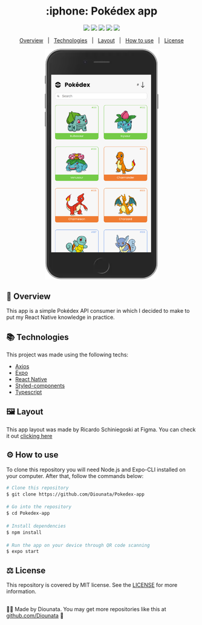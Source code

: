 <h1 align='center'> :iphone: Pokédex app </h1>

<p align='center'>
<img src='https://img.shields.io/github/repo-size/Diounata/Pokedex-app?style=for-the-badge' />
<img src='https://img.shields.io/github/languages/count/Diounata/Pokedex-app?style=for-the-badge' />
<img src='https://img.shields.io/github/forks/Diounata/Pokedex-app?style=for-the-badge' />
<img src='https://img.shields.io/bitbucket/issues/Diounata/Pokedex-app?style=for-the-badge' />
<img src='https://img.shields.io/github/license/Diounata/Pokedex-app?style=for-the-badge' />
</p>

<p align='center'>
<a href='#dart-overview'>Overview</a> &nbsp; | &nbsp; <a href='#books-technologies'>Technologies</a> &nbsp; | &nbsp; <a href='#%EF%B8%8F-layout'>Layout</a> &nbsp; | &nbsp; <a href='#gear-how-to-use'>How to use</a> &nbsp; | &nbsp; <a href='#balance_scale-license'>License</a> 
</p>

<p align='center'>
<img src="https://github.com/Diounata/Pokedex-app/blob/main/.github/app-preview.png" width="300px" alt="App preview" />
</p>

## :dart: Overview

<p>This app is a simple Pokédex API consumer in which I decided to make to put my React Native knowledge in practice.</p>

## :books: Technologies

This project was made using the following techs:

- [Axios](https://axios-http.com/docs/intro)
- [Expo](https://expo.dev/)
- [React Native](https://reactnative.dev/)
- [Styled-components](https://styled-components.com/)
- [Typescript](https://www.typescriptlang.org/)

## 🖼️ Layout

<p>
This app layout was made by Ricardo Schiniegoski at Figma. You can check it out <a href="https://www.figma.com/community/file/979132880663340794">clicking here</a>
</p>

## :gear: How to use

To clone this repository you will need Node.js and Expo-CLI installed on your computer. After that, follow the commands below:

```bash
# Clone this repository
$ git clone https://github.com/Diounata/Pokedex-app

# Go into the repository
$ cd Pokedex-app

# Install dependencies
$ npm install

# Run the app on your device through QR code scanning
$ expo start
```

## :balance_scale: License

This repository is covered by MIT license. See the <a href='https://github.com/Diounata/Pokedex-app/blob/main/LICENSE'>LICENSE</a> for more information.

##

:man_technologist: Made by Diounata. You may get more repositories like this at <a href='https://github.com/Diounata'>github.com/Diounata</a> :rocket:
